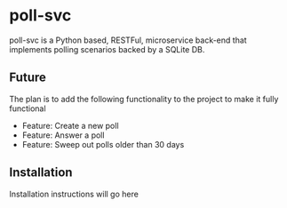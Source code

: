 # poll-svc
poll-svc is a Python based, RESTFul, microservice back-end that implements polling scenarios backed by a SQLite DB.

## Future
The plan is to add the following functionality to the project to make it fully functional
* Feature: Create a new poll
* Feature: Answer a poll
* Feature: Sweep out polls older than 30 days


## Installation
Installation instructions will go here